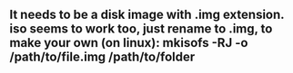 ## It needs to be a disk image with .img extension. iso seems to work too, just rename to .img, to make your own (on linux): mkisofs -RJ -o /path/to/file.img /path/to/folder